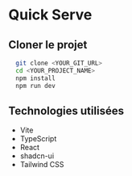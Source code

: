 # Quick Serve

## Cloner le projet

```bash
  git clone <YOUR_GIT_URL>
  cd <YOUR_PROJECT_NAME>
  npm install
  npm run dev
```

## Technologies utilisées
- Vite
- TypeScript
- React
- shadcn-ui
- Tailwind CSS

